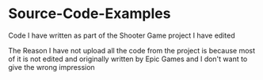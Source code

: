 # Source-Code-Examples
Code I have written as part of the Shooter Game project I have edited

The Reason I have not upload all the code from the project is because most of it is not edited and originally written by Epic Games and I don't want to give the wrong impression

